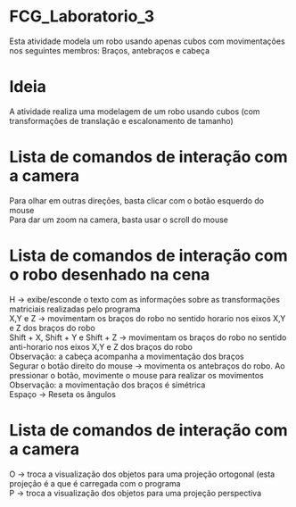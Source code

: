 # FCG_Laboratorio_3
Esta atividade modela um robo usando apenas cubos com movimentações nos seguintes membros: Braços, antebraços e cabeça

# Ideia
A atividade realiza uma modelagem de um robo usando cubos (com transformações de translação e escalonamento de tamanho)

# Lista de comandos de interação com a camera
Para olhar em outras direções, basta clicar com o botão esquerdo do mouse<br/>
Para dar um zoom na camera, basta usar o scroll do mouse

# Lista de comandos de interação com o robo desenhado na cena
H -> exibe/esconde o texto com as informações sobre as transformações matriciais realizadas pelo programa<br/>
X,Y e Z -> movimentam os braços do robo no sentido horario nos eixos X,Y e Z dos braços do robo<br/>
Shift + X, Shift + Y e Shift + Z -> movimentam os braços do robo no sentido anti-horario nos eixos X,Y e Z dos braços do robo<br/>
Observação: a cabeça acompanha a movimentação dos braços<br/>
Segurar o botão direito do mouse -> movimenta os antebraços do robo. Ao pressionar o botão, movimente o mouse para realizar os movimentos<br/>
Observação: a movimentação dos braços é simétrica<br/>
Espaço -> Reseta os ângulos

# Lista de comandos de interação com a camera
O -> troca a visualização dos objetos para uma projeção ortogonal (esta projeção é a que é carregada com o programa<br/>
P -> troca a visualização dos objetos para uma projeção perspectiva
